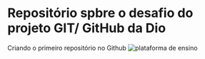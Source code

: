 # Repositório spbre o desafio do projeto GIT/ GitHub da Dio
Criando o primeiro repositório no Github
![plataforma de ensino](https://hermes.digitalinnovation.one/public/components/pages/home/header/banner-home.png)
